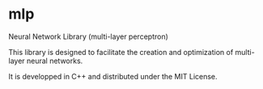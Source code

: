 # mlp
Neural Network Library (multi-layer perceptron)

This library is designed to facilitate the creation and optimization of multi-layer neural networks.

It is developped in C++ and distributed under the MIT License.

